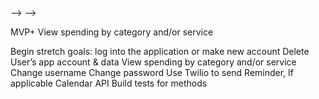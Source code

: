 <!-- User Stories (remember about CRUD):

E.g. User will be able to:
<!-- Change Name -->
<!-- Make a new subscription
<!-- View subscriptions -->
<!-- Change subscription cost
Change subscription duration
Delete subscription -->
<!-- Delete User’s app account & data -->
<!-- Create new service -->
<!-- Update service categories --> -->
<!-- Create/View/Disable reminders -->
<!-- Change how far in advance reminder is issued -->
<!-- Delete reminder (with warning) -->
<!-- Create new service category if it doesn’t exist --> -->

MVP+
View spending by category and/or service

<!-- Develop Schema & Associations & Seed  - done
Develop CRUD methods - done
Develop CLI Interface - WIP -->

Begin stretch goals:
log into the application or make new account
Delete User’s app account & data
View spending by category and/or service
Change username
Change password
Use Twilio to send Reminder, If applicable Calendar API
Build tests for methods

